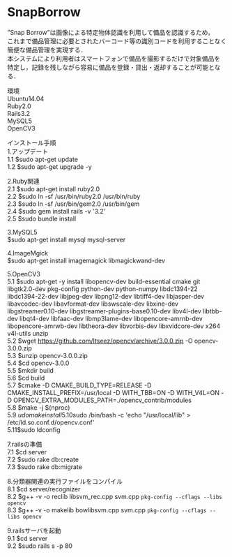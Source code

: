﻿# SnapBorrow  
”Snap Borrow”は画像による特定物体認識を利用して備品を認識するため，  
これまで備品管理に必要とされたバーコード等の識別コードを利用することなく  
簡便な備品管理を実現する．  
本システムにより利用者はスマートフォンで備品を撮影するだけで対象備品を  
特定し，記録を残しながら容易に備品を登録・貸出・返却することが可能となる．  

環境  
Ubuntu14.04  
Ruby2.0  
Rails3.2  
MySQL5  
OpenCV3  

インストール手順  
1.アップデート  
1.1 $sudo apt-get update  
1.2 $sudo apt-get upgrade -y  

2.Ruby関連  
2.1 $sudo apt-get install ruby2.0  
2.2 $sudo ln -sf /usr/bin/ruby2.0 /usr/bin/ruby  
2.3 $sudo ln -sf /usr/bin/gem2.0 /usr/bin/gem  
2.4 $sudo gem install rails -v '3.2'  
2.5 $sudo bundle install  

3.MySQL5  
$sudo apt-get install mysql mysql-server  

4.ImageMgick  
$sudo apt-get install imagemagick libmagickwand-dev    

5.OpenCV3  
5.1 $sudo apt-get -y install libopencv-dev build-essential cmake git libgtk2.0-dev pkg-config python-dev python-numpy libdc1394-22 libdc1394-22-dev libjpeg-dev libpng12-dev libtiff4-dev libjasper-dev libavcodec-dev libavformat-dev libswscale-dev libxine-dev libgstreamer0.10-dev libgstreamer-plugins-base0.10-dev libv4l-dev libtbb-dev libqt4-dev libfaac-dev libmp3lame-dev libopencore-amrnb-dev libopencore-amrwb-dev libtheora-dev libvorbis-dev libxvidcore-dev x264 v4l-utils unzip  
5.2 $wget https://github.com/Itseez/opencv/archive/3.0.0.zip -O opencv-3.0.0.zip  
5.3 $unzip opencv-3.0.0.zip  
5.4 $cd opencv-3.0.0  
5.5 $mkdir build  
5.6 $cd build  
5.7 $cmake -D CMAKE_BUILD_TYPE=RELEASE -D CMAKE_INSTALL_PREFIX=/usr/local -D WITH_TBB=ON -D WITH_V4L=ON -D OPENCV_EXTRA_MODULES_PATH=./opencv_contrib/modules  
5.8 $make -j $(nproc)  
5.9 $udo make install  
5.10$sudo /bin/bash -c 'echo "/usr/local/lib" > /etc/ld.so.conf.d/opencv.conf'  
5.11$sudo ldconfig  

7.railsの準備  
7.1 $cd server  
7.2 $sudo rake db:create  
7.3 $sudo rake db:migrate  

8.分類器関連の実行ファイルをコンパイル  
8.1 $cd server/recognizer  
8.2 $g++ -v -o reclib libsvm_rec.cpp svm.cpp `pkg-config --cflags --libs opencv`  
8.3 $g++ -v -o makelib bowlibsvm.cpp svm.cpp `pkg-config --cflags --libs opencv`  

9.railsサーバを起動  
9.1 $cd server  
9.2 $sudo rails s -p 80  
